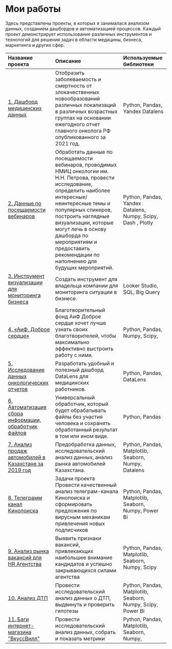 # Мои работы
Здесь представлены проекты, в которых я занималася анализом данных, созданием дашбордов и автоматизацией процессов. 
Каждый проект демонстрирует использование различных инструментов и технологий для решения задач в области медицины, бизнеса, маркетинга и других сфер.

| Название проекта | Описание |Используемые библиотеки|
| :-------------------- | :--------------------- |:---------------------------|
| [1. Дашборд медицинских данных](https://github.com/GusevaAnna/Portfolio1/blob/main/1/README.md) | Отобразить заболеваемость и смертность от злокачественных новообразований различных локализаций в различных возрастных группах на основании ежегодного отчет главного онколога РФ опубликованного за 2021 год.|Python, Pandas, Yandex Datalens|
| [2. Данные по посещаемости вебинаров](_) | Обработать данные по посещаемости вебинаров, проводимых НМИЦ онкологии им. Н.Н. Петрова, провести исследование, определить наиболее интересные/неинтересные темы и популярных спикеров, построить наглядные визуализации, которые могут лечь в основу дашборда по мероприятиям и предоставить рекомендации по наполнению для будущих мероприятий.|Python, Pandas, Yandex Datalens, Numpy, Scipy, Dash , Plotly|
| [3. Инструмент визуализации для мониторинга бизнеса](https://github.com/GusevaAnna/Portfolio1/tree/main/3) | Создать инструмент для владельца компании для мониторинга ситуации в бизнесе. |Looker Studio, SQL, Big Query|
| [4. «АиФ. Доброе сердце»](https://github.com/GusevaAnna/Works/tree/main/4) | Благотворительный фонд АиФ Доброе сердце хочет лучше узнать своих благотворителей, чтобы максимально эффективно выстроить работу с ними. |Python, Pandas, Numpy, Scipy,|
| [5. Исследование данных онкологических отчетов](https://datalens.yandex.ru/zk8u30xxnzqco-issledovanie-dannyh-onkologicheskih-otchetov-guseva-an) | Разработать удобный и полезный дашборд DataLens для медицинских работников. |Python, Pandas, DataLens|
| [6. Автоматизация сбора информации, обработчик файлов](https://github.com/GusevaAnna/Works/tree/main/6) | Универсальный обработчик, который будет обрабатывать файлы без участия человека и сохранять обработанный результат в том или ином виде. |Python, Pandas|
| [7. Анализ продаж автомобилей в Казахстане за 2019 год](https://github.com/GusevaAnna/Works/tree/main/7) | Предобработка данных, исследовательский анализ данных, анализ рынка автомобилей Казахстана. |Python, Pandas, Matplotlib, Seaborn, Numpy, Datalens|
| [8. Телеграмм канал Кинопоиска](https://github.com/GusevaAnna/Works/tree/main/8) | Задачи проекта Провести качественный анализ телеграм-канала Кинопоиска и сформировать предложения по вирусным механикам привлечения новых подписчиков |Python, Pandas, Matplotlib, Seaborn, Numpy, Power Bi|
| [9. Анализ рынка вакансий для HR Агентства](https://github.com/GusevaAnna/Works/tree/main/9) | Выявить признаки вакансий, привлекающих наибольшее внимание кандидатов и успешно закрывающихся силами агентства |Python, Pandas, Matplotlib, Seaborn, Numpy, Scipy|
| [10. Анализ ДТП](https://github.com/GusevaAnna/Projects/tree/main/10) | Провести исследовательский анализ данных о ДТП, выдвинуть и проверить гипотезы |Python, Pandas, Matplotlib, Seaborn, Numpy, Scipy, Power Bi|
| [11. Баги интернет-магазина "ВкуссВилл"]() | Провести исследовательский анализ данных, собрать и показать метрики |Python, Pandas, Matplotlib, Seaborn, Numpy,|
